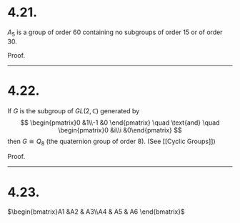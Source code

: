 # 4.21.
 $A_5$ is a group of order 60 containing no subgroups of order 15 or of order 30.
 
 Proof. 
 
 ---
# 4.22.
 If $G$ is the subgroup of $GL(2, \mathbb{C})$ generated by $$ \begin{pmatrix}0 &1\\-1 &0 \end{pmatrix} \quad \text{and} \quad \begin{pmatrix}0 &i\\i &0\end{pmatrix} $$ then $G \cong Q_8$ (the quaternion group of order 8). (See [[Cyclic Groups]])
 
 Proof.
  
 
 ---
# 4.23.

$\begin{bmatrix}A1 &A2 & A3\\A4 & A5 & A6 \end{bmatrix}$
